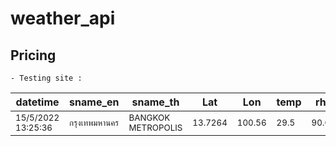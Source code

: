 # weather_api

## Pricing
```
- Testing site :
```
| datetime | sname_en | sname_th | Lat |  Lon |  temp |  rh |
| --- | --- | --- | --- | --- | --- | --- |
|<sup>15/5/2022 13:25:36</sup>|<sup>กรุงเทพมหานคร</sup>|<sup>BANGKOK METROPOLIS</sup>|<sup>13.7264</sup>|<sup>100.56</sup>|<sup>29.5</sup>|<sup>90.0</sup>|


						
